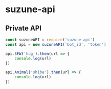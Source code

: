 # suzune-api
## Private API

```js
const suzuneAPI = require('suzune-api')
const api = new suzuneAPI('bot_id', 'token')

api.SFW('hug').then(url => {
    console.log(url)
})

api.Animal('shibe').then(url => {
    console.log(url)
})
```
